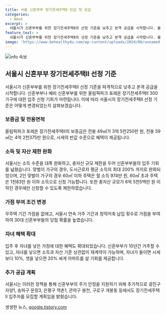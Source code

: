 ```yaml
---
title: 서울 신혼부부 장기전세주택Ⅱ 반값 첫 공급
categories:
  - News
excerpt: >
  서울시가 신혼부부를 위한 장기전세주택Ⅱ의 선정 기준을 낮추고 본격 공급을 시작합니다. 올림픽파크 포레온 장기전세주택Ⅱ 300가구에 신청을 받으며, 보증금은 시세의 반값이고 소득 수준도 완화됩니다. 자녀를 낳은 가정에는 재계약 혜택도 확대되었고, 서울시는 다른 지역에서도 장기전세주택Ⅱ을 모집할 계획입니다.
feature_text: >
  서울시가 신혼부부를 위한 장기전세주택Ⅱ의 선정 기준을 낮추고 본격 공급을 시작합니다. 올림픽파크 포레온 장기전세주택Ⅱ 300가구에 신청을 받으며, 보증금은 시세의 반값이고 소득 수준도 완화됩니다. 자녀를 낳은 가정에는 재계약 혜택도 확대되었고, 서울시는 다른 지역에서도 장기전세주택Ⅱ을 모집할 계획입니다.
image: 'https://www.behealthy4u.com/wp-content/uploads/2024/06/unnamed-file.png'
---
```


<p><img src="https://www.behealthy4u.com/wp-content/uploads/2024/06/unnamed-file.png" alt="info 속보" /></p>

<h2 data-ke-size="size26">서울시 신혼부부 장기전세주택Ⅱ 선정 기준</h2>

<p data-ke-size="size16">서울시가 신혼부부를 위한 장기전세주택Ⅱ 선정 기준을 파격적으로 낮추고 본격 공급을 시작합니다. 신혼부부나 예비 신혼부부를 위한 올림픽파크 포레온 장기전세주택Ⅱ 300가구에 대한 입주 신청 기회가 마련됩니다. 이에 따라 서울시의 장기전세주택Ⅱ 선정 기준은 어떻게 변경되었는지 살펴보겠습니다.</p>

<h3>보증금 및 전용면적</h3>

<p data-ke-size="size16">올림픽파크 포레온 장기전세주택Ⅱ의 보증금은 전용 49㎡가 3억 5천250만 원, 전용 59㎡는 4억 2천375만 원으로, 시세의 반값 수준으로 혜택이 제공됩니다.</p>

<h3>소득 및 자산 제한 완화</h3>

<p data-ke-size="size16">서울시는 소득 수준을 대폭 완화하고, 총자산 규모 제한을 두어 신혼부부들의 입주 기회를 넓혔습니다. 맞벌이 가구의 경우, 도시근로자 평균 소득의 최대 200% 까지로 완화되었으며, 2인 맞벌이 가구의 경우 60㎡ 이하 주택은 월 소득 974만 원, 60㎡ 초과 주택은 1천83만 원 이하 소득으로 신청 가능합니다. 또한 총자산 규모가 6억 5천5백만 원 이하인 경우에만 신청할 수 있도록 제한하였습니다.</p>

<h3>가점 부여 조건 변경</h3>

<p data-ke-size="size16">무주택 기간 가점을 없애고, 서울시 연속 거주 기간과 청약저축 납입 횟수로 가점을 부여하여 30대 신혼부부들의 당첨 확률을 높였습니다.</p>

<h3>자녀 혜택 확대</h3>

<p data-ke-size="size16">입주 후 자녀를 낳은 가정에 대한 혜택도 확대되었습니다. 신혼부부가 10년간 거주할 수 있고, 자녀를 낳으면 소득과 자산 기준 상관없이 재계약이 가능하며, 자녀가 둘이면 시세보다 10%, 셋을 낳으면 20% 싸게 아파트를 살 기회를 제공합니다.</p>

<h3>추가 공급 계획</h3>

<p data-ke-size="size16">서울시는 이러한 정책을 통해 신혼부부의 주거 안정을 지원하기 위해 추가적으로 광진구 자양1, 송파구 문정3, 은평구 역촌1, 관악구 봉천, 구로구 개봉동 등에서도 장기전세주택Ⅱ 입주자를 모집할 계획임을 밝혔습니다.</p>
생생한 뉴스, <a href="https://qoogle.tistory.com" rel="dofollow">qoogle.tistory.com</a>


